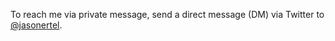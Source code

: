 To reach me via private message, send a direct message (DM) via Twitter to [@jasonertel](https://twitter.com/jasonertel).
